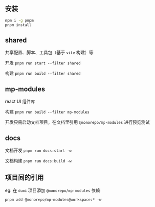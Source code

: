 ## 安装

```bash
npm i -g pnpm
pnpm install
```

## shared

共享配置、脚本、工具包（基于 `vite` 构建）等

开发 `pnpm run start --filter shared`

构建 `pnpm run build --filter shared`

## mp-modules

react UI 组件库

构建 `pnpm run build --filter mp-modules`

开发只需启动文档项目，在文档里引用 `@monorepo/mp-modules` 进行预览测试

## docs

文档开发 `pnpm run docs:start -w`

文档构建 `pnpm run docs:build -w`

## 项目间的引用

eg: 在 `dumi` 项目添加 `@monorepo/mp-modules` 依赖

`pnpm add @monorepo/mp-modules@workspace:* -w`
